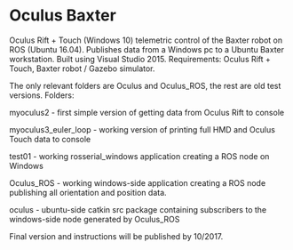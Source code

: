 # Oculus Baxter
Oculus Rift + Touch (Windows 10) telemetric control of the Baxter robot on ROS (Ubuntu 16.04). Publishes data from a Windows pc to a Ubuntu Baxter workstation. Built using Visual Studio 2015. Requirements: Oculus Rift + Touch, Baxter robot / Gazebo simulator.

The only relevant folders are Oculus and Oculus_ROS, the rest are old test versions.
Folders:

myoculus2 - first simple version of getting data from Oculus Rift to console

myoculus3_euler_loop - working version of printing full HMD and Oculus Touch data to console

test01 - working rosserial_windows application creating a ROS node on Windows

Oculus_ROS - working windows-side application creating a ROS node publishing all orientation and position data.

oculus - ubuntu-side catkin src package containing subscribers to the windows-side node generated by Oculus_ROS

Final version and instructions will be published by 10/2017.
